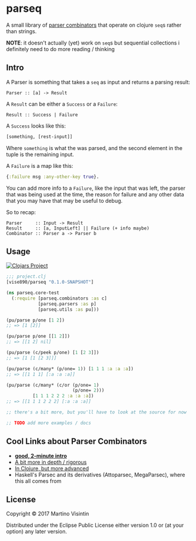 # parseq

A small library of [parser
combinators](https://en.wikipedia.org/wiki/Parser_combinator) that operate on
clojure `seq`s rather than strings.

**NOTE**: it doesn't actually (yet) work on `seq`s but sequential collections
i definitely need to do more reading / thinking

## Intro

A Parser is something that takes a `seq` as input and returns a parsing result:

```
Parser :: [a] -> Result
```

A `Result` can be either a `Success` or a `Failure`:

```
Result :: Success | Failure
```

A `Success` looks like this:

```clojure
[something, [rest-input]]
```

Where `something` is what the was parsed, and the second element in the tuple
is the remaining input.

A `Failure` is a map like this:

```clojure
{:failure msg :any-other-key true}.
```

You can add more info to a `Failure`, like the input that was left, the parser
that was being used at the time, the reason for failure and any other data that
you may have that may be useful to debug.

So to recap:

```
Parser     :: Input -> Result
Result     :: [a, InputLeft] || Failure (+ info maybe)
Combinator :: Parser a -> Parser b
```

## Usage

[![Clojars Project](https://img.shields.io/clojars/v/vise890/parseq.svg)](https://clojars.org/vise890/parseq)

```clojure
;;; project.clj
[vise890/parseq "0.1.0-SNAPSHOT"]
```

```clojure
(ns parseq.core-test
  (:require [parseq.combinators :as c]
            [parseq.parsers :as p]
            [parseq.utils :as pu]))

(pu/parse p/one [1 2])
;; => [1 [2]]

(pu/parse p/one [[1 2]])
;; => [[1 2] nil]

(pu/parse (c/peek p/one) [1 [2 3]])
;; => [1 [1 [2 3]]]

(pu/parse (c/many* (p/one= 1)) [1 1 1 :a :a :a])
;; => [[1 1 1] [:a :a :a]]

(pu/parse (c/many* (c/or (p/one= 1)
                         (p/one= 2)))
          [1 1 1 2 2 2 :a :a :a])
;; => [[1 1 1 2 2 2] [:a :a :a]]

;; there's a bit more, but you'll have to look at the source for now

;; TODO add more examples / docs
```

## Cool Links about Parser Combinators

* [**good, 2-minute intro**](http://theorangeduck.com/page/you-could-have-invented-parser-combinators)
* [A bit more in depth / rigorous](http://sigusr2.net/parser-combinators-made-simple.html)
* [In Clojure, but more advanced](https://gist.github.com/kachayev/b5887f66e2985a21a466)
* Haskell's Parsec and its derivatives (Attoparsec, MegaParsec), where this all comes from

## License

Copyright © 2017 Martino Visintin

Distributed under the Eclipse Public License either version 1.0 or (at
your option) any later version.

